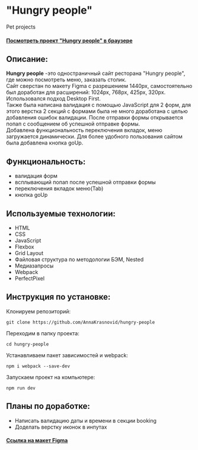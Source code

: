 # "Hungry people"
Pet projects
#### [Посмотреть проект "Hungry people" в браузере](https://annakrasnovid.github.io/hungry-people/) 

## Описание:
**Hungry people** -это одностраничный сайт ресторана "Hungry people", где можно посмотреть меню, заказать столик.  
Сайт сверстан по макету Figma с разрешением 1440px, самостоятельно был доработан для расширений: 1024px, 768px, 425px, 320px. Использовался подход Desktop First.  
Также была написана валидация с помощью JavaScript для 2 форм, для этого верстка 2 секций с формами была не много доработана с целью добавления ошибок валидации. После отправки формы открывается попап с сообщением об успешной отправке формы.  
Добавлена функциональность переключения вкладок, меню загружается динамически. 
Для более удобного пользования сайтом была добавлена кнопка goUp.

## Функциональность:
* валидация форм
* всплывающий попап после  успешной отправки формы
* переключения вкладок меню(Tab)
* кнопка goUp

## Используемые технологии:
* HTML
* CSS
* JavaScript
* Flexbox
* Grid Layout
* Файловая структура по методологии БЭМ, Nested
* Медиазапросы
* Webpack
* PerfectPixel 

## Инструкция по установке:
Клонируем репозиторий:  
```
git clone https://github.com/AnnaKrasnovid/hungry-people
```  
Переходим в папку проекта:  
```
cd hungry-people
```  
Устанавливаем пакет зависимостей и webpack:  
```
npm i webpack --save-dev
```  
Запускаем проект на компьютере:  
```
npm run dev
```  

## Планы по доработке:
* Написать валидацию даты и времени в секции booking
* Доделать верстку иконок в инпутах

#### [Ссылка на макет Figma](https://www.figma.com/file/99VWS9wLtcNpWYAvWWbNwo/Hunger---Website-Template?node-id=0%3A1)
